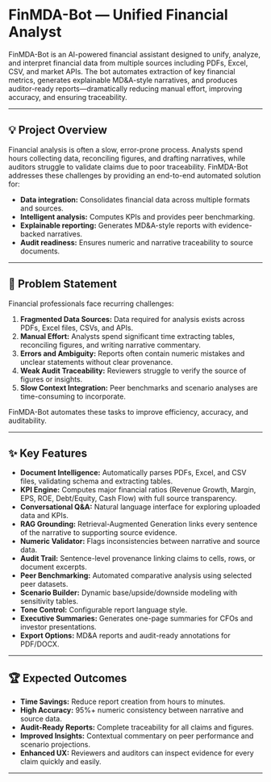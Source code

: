 # FinMDA-Bot — Unified Financial Analyst

FinMDA-Bot is an AI-powered financial assistant designed to unify, analyze, and interpret financial data from multiple sources including PDFs, Excel, CSV, and market APIs. The bot automates extraction of key financial metrics, generates explainable MD&A-style narratives, and produces auditor-ready reports—dramatically reducing manual effort, improving accuracy, and ensuring traceability.

---

## 💡 Project Overview

Financial analysis is often a slow, error-prone process. Analysts spend hours collecting data, reconciling figures, and drafting narratives, while auditors struggle to validate claims due to poor traceability. FinMDA-Bot addresses these challenges by providing an end-to-end automated solution for:

- **Data integration:** Consolidates financial data across multiple formats and sources.
- **Intelligent analysis:** Computes KPIs and provides peer benchmarking.
- **Explainable reporting:** Generates MD&A-style reports with evidence-backed narratives.
- **Audit readiness:** Ensures numeric and narrative traceability to source documents.

---

## 🧾 Problem Statement

Financial professionals face recurring challenges:

1. **Fragmented Data Sources:** Data required for analysis exists across PDFs, Excel files, CSVs, and APIs.
2. **Manual Effort:** Analysts spend significant time extracting tables, reconciling figures, and writing narrative commentary.
3. **Errors and Ambiguity:** Reports often contain numeric mistakes and unclear statements without clear provenance.
4. **Weak Audit Traceability:** Reviewers struggle to verify the source of figures or insights.
5. **Slow Context Integration:** Peer benchmarks and scenario analyses are time-consuming to incorporate.

FinMDA-Bot automates these tasks to improve efficiency, accuracy, and auditability.

---

## ✨ Key Features

- **Document Intelligence:** Automatically parses PDFs, Excel, and CSV files, validating schema and extracting tables.
- **KPI Engine:** Computes major financial ratios (Revenue Growth, Margin, EPS, ROE, Debt/Equity, Cash Flow) with full source transparency.
- **Conversational Q&A:** Natural language interface for exploring uploaded data and KPIs.
- **RAG Grounding:** Retrieval-Augmented Generation links every sentence of the narrative to supporting source evidence.
- **Numeric Validator:** Flags inconsistencies between narrative and source data.
- **Audit Trail:** Sentence-level provenance linking claims to cells, rows, or document excerpts.
- **Peer Benchmarking:** Automated comparative analysis using selected peer datasets.
- **Scenario Builder:** Dynamic base/upside/downside modeling with sensitivity tables.
- **Tone Control:** Configurable report language style.
- **Executive Summaries:** Generates one-page summaries for CFOs and investor presentations.
- **Export Options:** MD&A reports and audit-ready annotations for PDF/DOCX.

---

## 🏆 Expected Outcomes

- **Time Savings:** Reduce report creation from hours to minutes.
- **High Accuracy:** 95%+ numeric consistency between narrative and source data.
- **Audit-Ready Reports:** Complete traceability for all claims and figures.
- **Improved Insights:** Contextual commentary on peer performance and scenario projections.
- **Enhanced UX:** Reviewers and auditors can inspect evidence for every claim quickly and easily.

---
